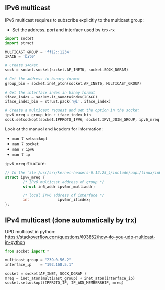 ## IPv6 multicast

IPv6 multicast requires to subscribe explicitly to the multicast group:

- Set the address, port and interface used by `trx-rx`

```python
import socket
import struct

MULTICAST_GROUP = 'ff12::1234'
IFACE = 'bat0'

# Create socket
sock = socket.socket(socket.AF_INET6, socket.SOCK_DGRAM)

# Get the address in binary format
group_bin = socket.inet_pton(socket.AF_INET6, MULTICAST_GROUP)

# Get the interface index in binay format
iface_index = socket.if_nametoindex(IFACE)
iface_index_bin = struct.pack('@i', iface_index)

# Create a multicast request and set the option in the socket
ipv6_mreq = group_bin + iface_index_bin
sock.setsockopt(socket.IPPROTO_IPV6, socket.IPV6_JOIN_GROUP, ipv6_mreq)
```

Look at the manual and headers for information:

- `man 7 setsockopt`
- `man 7 socket`
- `man 7 ipv6`
- `man 7 ip`

`ipv6_mreq` structure:

```c
// In the file /usr/src/kernel-headers-6.12.25_1/include/uapi/linux/in6.h
struct ipv6_mreq {
        /* IPv6 multicast address of group */
        struct in6_addr ipv6mr_multiaddr;

        /* local IPv6 address of interface */
        int             ipv6mr_ifindex;
};
```

## IPv4 multicast (done automatically by trx)

UPD multicast in python: <https://stackoverflow.com/questions/603852/how-do-you-udp-multicast-in-python>

```python
from socket import *

multicast_group = "239.0.56.2"
interface_ip    = "192.168.5.1"

socket = socket(AF_INET, SOCK_DGRAM )
mreq = inet_aton(multicast_group) + inet_aton(interface_ip)
socket.setsockopt(IPPROTO_IP, IP_ADD_MEMBERSHIP, mreq)
```
